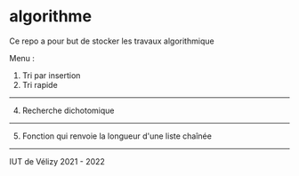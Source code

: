 # algorithme

Ce repo a pour but de stocker les travaux algorithmique 

Menu : 

1. Tri par insertion
2. Tri rapide

-------------------------------------------------------

4. Recherche dichotomique

-------------------------------------------------------

5. Fonction qui renvoie la longueur d'une liste chaînée

-------------------------------------------------------

IUT de Vélizy 2021 - 2022

